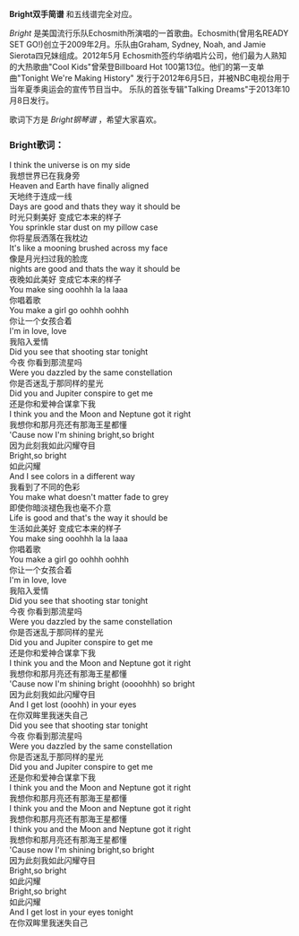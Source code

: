 

**Bright双手简谱** 和五线谱完全对应。

_Bright_ 是美国流行乐队Echosmith所演唱的一首歌曲。Echosmith(曾用名READY SET
GO!)创立于2009年2月。乐队由Graham, Sydney, Noah, and Jamie Sierota四兄妹组成。2012年5月
Echosmith签约华纳唱片公司，他们最为人熟知的大热歌曲"Cool Kids"曾荣登Billboard Hot
100第13位。他们的第一支单曲"Tonight We're Making History"
发行于2012年6月5日，并被NBC电视台用于当年夏季奥运会的宣传节目当中。 乐队的首张专辑"Talking Dreams"于2013年10月8日发行。

歌词下方是 _Bright钢琴谱_ ，希望大家喜欢。

### Bright歌词：

I think the universe is on my side  
我想世界已在我身旁  
Heaven and Earth have finally aligned  
天地终于连成一线  
Days are good and thats they way it should be  
时光只剩美好 变成它本来的样子  
You sprinkle star dust on my pillow case  
你将星辰洒落在我枕边  
It's like a mooning brushed across my face  
像是月光扫过我的脸庞  
nights are good and thats the way it should be  
夜晚如此美好 变成它本来的样子  
You make sing ooohhh la la laaa  
你唱着歌  
You make a girl go oohhh oohhh  
你让一个女孩合着  
I'm in love, love  
我陷入爱情  
Did you see that shooting star tonight  
今夜 你看到那流星吗  
Were you dazzled by the same constellation  
你是否迷乱于那同样的星光  
Did you and Jupiter conspire to get me  
还是你和爱神合谋拿下我  
I think you and the Moon and Neptune got it right  
我想你和那月亮还有那海王星都懂  
'Cause now I'm shining bright,so bright  
因为此刻我如此闪耀夺目  
Bright,so bright  
如此闪耀  
And I see colors in a different way  
我看到了不同的色彩  
You make what doesn't matter fade to grey  
即使你暗淡褪色我也毫不介意  
Life is good and that's the way it should be  
生活如此美好 变成它本来的样子  
You make sing ooohhh la la laaa  
你唱着歌  
You make a girl go oohhh oohhh  
你让一个女孩合着  
I'm in love, love  
我陷入爱情  
Did you see that shooting star tonight  
今夜 你看到那流星吗  
Were you dazzled by the same constellation  
你是否迷乱于那同样的星光  
Did you and Jupiter conspire to get me  
还是你和爱神合谋拿下我  
I think you and the Moon and Neptune got it right  
我想你和那月亮还有那海王星都懂  
'Cause now I'm shining bright (oooohhh) so bright  
因为此刻我如此闪耀夺目  
And I get lost (ooohh) in your eyes  
在你双眸里我迷失自己  
Did you see that shooting star tonight  
今夜 你看到那流星吗  
Were you dazzled by the same constellation  
你是否迷乱于那同样的星光  
Did you and Jupiter conspire to get me  
还是你和爱神合谋拿下我  
I think you and the Moon and Neptune got it right  
我想你和那月亮还有那海王星都懂  
I think you and the Moon and Neptune got it right  
我想你和那月亮还有那海王星都懂  
I think you and the Moon and Neptune got it right  
我想你和那月亮还有那海王星都懂  
'Cause now I'm shining bright,so bright  
因为此刻我如此闪耀夺目  
Bright,so bright  
如此闪耀  
Bright,so bright  
如此闪耀  
And I get lost in your eyes tonight  
在你双眸里我迷失自己

